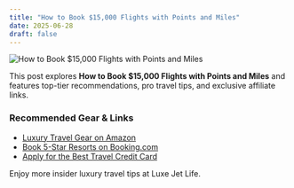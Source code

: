 ```yaml
---
title: "How to Book $15,000 Flights with Points and Miles"
date: 2025-06-28
draft: false
---
```


![How to Book $15,000 Flights with Points and Miles](../../static/images/how-to-book-15000-flights-with-points-and-miles.jpg)

This post explores **How to Book $15,000 Flights with Points and Miles** and features top-tier recommendations, pro travel tips, and exclusive affiliate links.

### Recommended Gear & Links
- [Luxury Travel Gear on Amazon](https://www.amazon.com/s?k=luxury+travel+gear&tag=your-affiliate-id)
- [Book 5-Star Resorts on Booking.com](https://www.booking.com/index.html?aid=your-affiliate-id)
- [Apply for the Best Travel Credit Card](https://creditcards.com/compare/?affiliate=your-affiliate-id)

Enjoy more insider luxury travel tips at Luxe Jet Life.
